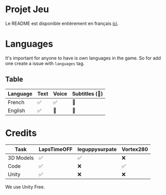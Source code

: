 # Projet Jeu

Le README est disponible entièrement en français [ici](docs/README-FR.md).

# Languages
  
  It's important for anyone to have is own languages in the game. So for add one create a issue with ``languages`` tag.
  ## Table

  | Language | Text               | Voice              | Subtitles (:construction:) |
  | -------- | ------------------ | ------------------ | -------------------------- |
  |  French  | :white_check_mark: | :white_check_mark: | :construction:             |
  |  English | :white_check_mark: | :construction:     | :construction:             |

# Credits
  
  | Task        | LapsTimeOFF        | leguppysurpate     | Vortex280           |
  | ----------- | ------------------ | ------------------ | ------------------- |
  |  3D Models  | :white_check_mark: | :white_check_mark: | :x:                 |
  |  Code       | :white_check_mark: | :x:                | :white_check_mark:  |
  |  Unity      | :white_check_mark: | :x:                | :x:                 |

  We use Unity Free.
